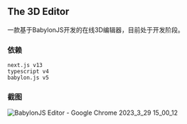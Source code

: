 ## The 3D Editor

一款基于BabylonJS开发的在线3D编辑器，目前处于开发阶段。

### 依赖
```
next.js v13
typescript v4
babylon.js v5
```

### 截图

![BabylonJS Editor - Google Chrome 2023_3_29 15_00_12](https://user-images.githubusercontent.com/16659637/228452267-103978fe-55c2-4374-9d32-c6b84c4ff433.png)
